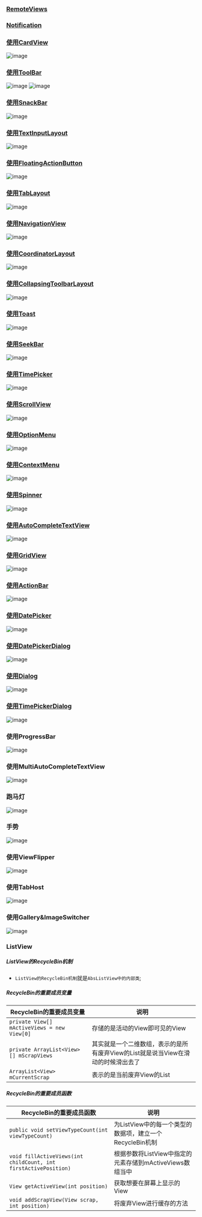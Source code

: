 ### [RemoteViews](https://github.com/ningbaoqi/View/blob/master/README-RemoteView.md)
### [Notification](https://github.com/ningbaoqi/View/blob/master/README-Notification.md)
### [使用CardView](https://github.com/ningbaoqi/View/commit/c2d09c25e3190911d1b613c3f5046d36c73167b5)
![image](https://github.com/ningbaoqi/View/blob/master/gif/cardview.gif)
### [使用ToolBar](https://github.com/ningbaoqi/View/commit/3c571cdf53ce678a3ae73d6cfba2f3c1b88bb69a)
![image](https://github.com/ningbaoqi/View/blob/master/gif/ToolBar.png)
![image](https://github.com/ningbaoqi/View/blob/master/gif/toolbar.gif)
### [使用SnackBar](https://github.com/ningbaoqi/View/commit/39e71e53adb728ad0927ef2c911017b8b4c11694)
![image](https://github.com/ningbaoqi/View/blob/master/gif/snackbar.gif)
### [使用TextInputLayout](https://github.com/ningbaoqi/View/commit/81ecd05aeeb78030a28e4365e5c0493e4dafdc3e)
![image](https://github.com/ningbaoqi/View/blob/master/gif/textinputlayout.gif)
### [使用FloatingActionButton](https://github.com/ningbaoqi/View/commit/09ebd983b8828b979f47cea482fbc31c73c61985)
![image](https://github.com/ningbaoqi/View/blob/master/gif/floatactionbutton.gif)
### [使用TabLayout](https://github.com/ningbaoqi/View/commit/b647a553ff814cda8e2e4fd8ed5d6a855985d397)
![image](https://github.com/ningbaoqi/View/blob/master/gif/TabLayout.gif)
### [使用NavigationView](https://github.com/ningbaoqi/View/commit/55c7b1e91955f24265e7e6b7ceeb1b31025b9032)
![image](https://github.com/ningbaoqi/View/blob/master/gif/navigationview.gif)
### [使用CoordinatorLayout](https://github.com/ningbaoqi/View/commit/939e44b1d756a27d9d151ce9fc5ec17f7b295a2f)
![image](https://github.com/ningbaoqi/View/blob/master/gif/CoordinatorLayout.gif)
### [使用CollapsingToolbarLayout](https://github.com/ningbaoqi/View/commit/66a773abd263dd73656d2625f7ea364b67f412ec)
![image](https://github.com/ningbaoqi/View/blob/master/gif/CollapsingToolbarLayout.gif)
### [使用Toast](https://github.com/ningbaoqi/View/commit/1cc81b17494dbec0588e07c74f34706770a480c6)
![image](https://github.com/ningbaoqi/View/blob/master/gif/toast.gif)
### [使用SeekBar](https://github.com/ningbaoqi/View/commit/7473ab0b3bc490a4beb1d6f3aa62ea956f67b7a7)
![image](https://github.com/ningbaoqi/View/blob/master/gif/seekbar.gif)
### [使用TimePicker](https://github.com/ningbaoqi/View/commit/63259fe5caa7ace6e222ae8b3e1d50178b0de6cf)
![image](https://github.com/ningbaoqi/View/blob/master/gif/timepicker.gif)
### [使用ScrollView](https://github.com/ningbaoqi/View/commit/64cc5af466bee67f2aee97fce64521ea13de9120)
![image](https://github.com/ningbaoqi/View/blob/master/gif/scrollview.gif)
### [使用OptionMenu](https://github.com/ningbaoqi/View/commit/d6f73e89a5837a021b50c9dfc1837c58cdfbf085)
![image](https://github.com/ningbaoqi/View/blob/master/gif/optionmenu.gif)
### [使用ContextMenu](https://github.com/ningbaoqi/View/commit/3c211a3ea7308c5270db1114818e096df196f6ae)
![image](https://github.com/ningbaoqi/View/blob/master/gif/contextmenu.gif)
### [使用Spinner](https://github.com/ningbaoqi/View/commit/d6d56f2fb8a4f42bf3e8e536120a8944a9b65dc5)
![image](https://github.com/ningbaoqi/View/blob/master/gif/spinner.gif)
### [使用AutoCompleteTextView](https://github.com/ningbaoqi/View/commit/11a0f1d4b8ae3506413e62d481d28fa3de4ac80e)
![image](https://github.com/ningbaoqi/View/blob/master/gif/autocompletetextview.gif)
### [使用GridView](https://github.com/ningbaoqi/View/commit/1e58764c04c470ec5b77689fa54e1b7e8c389989)
![image](https://github.com/ningbaoqi/View/blob/master/gif/gridview.gif)
### [使用ActionBar](https://github.com/ningbaoqi/View/commit/626c50a1d65adf1014554449795c64e51eff447e)
![image](https://github.com/ningbaoqi/View/blob/master/gif/actionbar.gif)
### [使用DatePicker](https://github.com/ningbaoqi/View/commit/1f77a3b1fa0503d52fba4a022d8d3461730331cb)
![image](https://github.com/ningbaoqi/View/blob/master/gif/datepicker.gif)
### [使用DatePickerDialog](https://github.com/ningbaoqi/View/commit/2f83395ee5272e3bdbfc6bc572db0df76a661fcc)
![image](https://github.com/ningbaoqi/View/blob/master/gif/datepickerdialog.gif)
### [使用Dialog](https://github.com/ningbaoqi/View/commit/099b399ed90080415d001f49007578233b1789c2)
![image](https://github.com/ningbaoqi/View/blob/master/gif/dialog.gif)
### [使用TimePickerDialog](https://github.com/ningbaoqi/View/commit/d9670d1c4c5f30bedc9d194bbfaa7334757cecd2)
![image](https://github.com/ningbaoqi/View/blob/master/gif/TimePickerDialog.gif)
### 使用ProgressBar
![image](https://github.com/ningbaoqi/View/blob/master/gif/progressbar.gif)
### 使用MultiAutoCompleteTextView
![image](https://github.com/ningbaoqi/View/blob/master/gif/MultiAutoCompleteTextView.gif)
### 跑马灯
![image](https://github.com/ningbaoqi/View/blob/master/gif/marqueetext.gif)
### 手势
![image](https://github.com/ningbaoqi/View/blob/master/gif/guesture.gif)
### 使用ViewFlipper
![image](https://github.com/ningbaoqi/View/blob/master/gif/viewflipper.gif)
### 使用TabHost
![image](https://github.com/ningbaoqi/View/blob/master/gif/tabhost.gif)
### 使用Gallery&ImageSwitcher
![image](https://github.com/ningbaoqi/View/blob/master/gif/gallery.gif)
### ListView
##### ListView的RecycleBin机制
+ `ListView的RecycleBin机制`就是`AbsListView中的内部类`;
##### RecycleBin的重要成员变量

|RecycleBin的重要成员变量|说明|
|------|------|
|`private View[] mActiveViews = new View[0]`|存储的是活动的View即可见的View|
|`private ArrayList<View>[] mScrapViews`|其实就是一个二维数组，表示的是所有废弃View的List就是说当View在滑动的时候滑出去了|
|`ArrayList<View> mCurrentScrap`|表示的是当前废弃View的List|

##### RecycleBin的重要成员函数

|RecycleBin的重要成员函数|说明|
|------|------|
|`public void setViewTypeCount(int viewTypeCount)`|为ListView中的每一个类型的数据项，建立一个RecycleBin机制|
|`void fillActiveViews(int childCount, int firstActivePosition)`|根据参数将ListView中指定的元素存储到mActiveViews数组当中|
|`View getActiveView(int position)`|获取想要在屏幕上显示的View|
|`void addScrapView(View scrap, int position)`|将废弃View进行缓存的方法|
